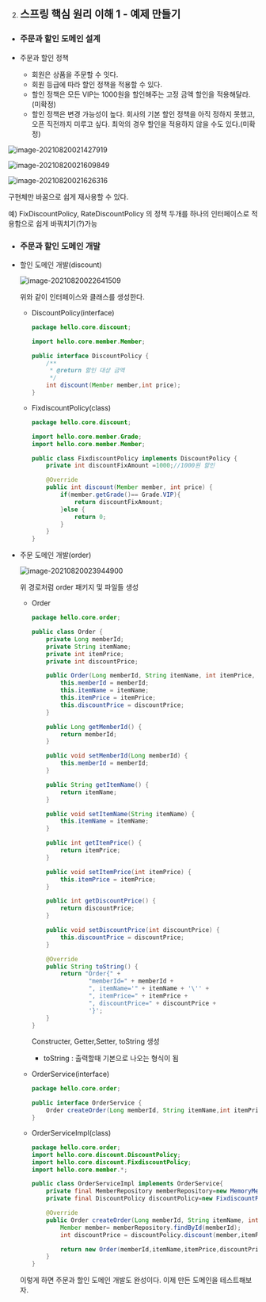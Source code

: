 2. ## 스프링 핵심 원리 이해 1 - 예제 만들기

- ### 주문과 할인 도메인 설계

- 주문과 할인 정책
  - 회원은 상품을 주문할 수 잇다.
  - 회원 등급에 따라 할인 정책을 적용할 수 있다.
  - 할인 정책은 모든 VIP는 1000원을 할인해주는 고정 금액 할인을 적용해달라.(미확정)
  - 할인 정책은 변경 가능성이 높다. 회사의 기본 할인 정책을 아직 정하지 못했고, 오픈 직전까지 미루고 싶다. 최악의 경우 할인을 적용하지 않을 수도 있다.(미확정)

![image-20210820021427919](https://raw.githubusercontent.com/soleu/image_repo/main/img/image-20210820021427919.png)

![image-20210820021609849](https://raw.githubusercontent.com/soleu/image_repo/main/img/image-20210820021609849.png)

![image-20210820021626316](https://raw.githubusercontent.com/soleu/image_repo/main/img/image-20210820021626316.png)

구현체만 바꿈으로 쉽게 재사용할 수 있다.

예) FixDiscountPolicy, RateDiscountPolicy 의 정책 두개를 하나의 인터페이스로 적용함으로 쉽게 바꿔치기(?)가능



- ### 주문과 할인 도메인 개발

- 할인 도메인 개발(discount)

  ![image-20210820022641509](https://raw.githubusercontent.com/soleu/image_repo/main/img/image-20210820022641509.png)

  위와 같이 인터페이스와 클래스를 생성한다.

  - DiscountPolicy(interface)

    ```java
    package hello.core.discount;
    
    import hello.core.member.Member;
    
    public interface DiscountPolicy {
        /**
         * @return 할인 대상 금액
         */
        int discount(Member member,int price);
    }
    ```

  - FixdiscountPolicy(class)

    ```java
    package hello.core.discount;
    
    import hello.core.member.Grade;
    import hello.core.member.Member;
    
    public class FixdiscountPolicy implements DiscountPolicy {
        private int discountFixAmount =1000;//1000원 할인
    
        @Override
        public int discount(Member member, int price) {
            if(member.getGrade()== Grade.VIP){
                return discountFixAmount;
            }else {
                return 0;
            }
        }
    }
    ```

- 주문 도메인 개발(order)

  ![image-20210820023944900](https://raw.githubusercontent.com/soleu/image_repo/main/img/image-20210820023944900.png)

  위 경로처럼 order 패키지 및 파일들 생성

  - Order

    ```java
    package hello.core.order;
    
    public class Order {
        private Long memberId;
        private String itemName;
        private int itemPrice;
        private int discountPrice;
    
        public Order(Long memberId, String itemName, int itemPrice, int discountPrice) {
            this.memberId = memberId;
            this.itemName = itemName;
            this.itemPrice = itemPrice;
            this.discountPrice = discountPrice;
        }
    
        public Long getMemberId() {
            return memberId;
        }
    
        public void setMemberId(Long memberId) {
            this.memberId = memberId;
        }
    
        public String getItemName() {
            return itemName;
        }
    
        public void setItemName(String itemName) {
            this.itemName = itemName;
        }
    
        public int getItemPrice() {
            return itemPrice;
        }
    
        public void setItemPrice(int itemPrice) {
            this.itemPrice = itemPrice;
        }
    
        public int getDiscountPrice() {
            return discountPrice;
        }
    
        public void setDiscountPrice(int discountPrice) {
            this.discountPrice = discountPrice;
        }
    
        @Override
        public String toString() {
            return "Order{" +
                    "memberId=" + memberId +
                    ", itemName='" + itemName + '\'' +
                    ", itemPrice=" + itemPrice +
                    ", discountPrice=" + discountPrice +
                    '}';
        }
    }
    
    ```

    Constructer, Getter,Setter, toString 생성

    + toString : 출력할때 기본으로 나오는 형식이 됨

  - OrderService(interface)

    ```java
    package hello.core.order;
    
    public interface OrderService {
        Order createOrder(Long memberId, String itemName,int itemPrice);
    }
    ```

  - OrderServiceImpl(class)

    ```java
    package hello.core.order;
    import hello.core.discount.DiscountPolicy;
    import hello.core.discount.FixdiscountPolicy;
    import hello.core.member.*;
    
    public class OrderServiceImpl implements OrderService{
        private final MemberRepository memberRepository=new MemoryMemberRepository();
        private final DiscountPolicy discountPolicy=new FixdiscountPolicy();
    
        @Override
        public Order createOrder(Long memberId, String itemName, int itemPrice) {
            Member member= memberRepository.findById(memberId);
            int discountPrice = discountPolicy.discount(member,itemPrice);//할인율
    
            return new Order(memberId,itemName,itemPrice,discountPrice);
        }
    }
    ```

  이렇게 하면 주문과 할인 도메인 개발도 완성이다. 이제 만든 도메인을 테스트해보자.
